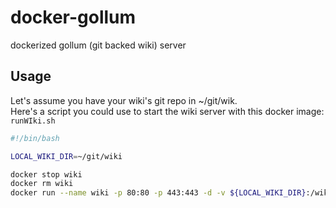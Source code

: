 # docker-gollum
dockerized gollum (git backed wiki) server

## Usage
Let's assume you have your wiki's git repo in ~/git/wik.  
Here's a script you could use to start the wiki server with this docker image: `runWIki.sh`
```bash
#!/bin/bash

LOCAL_WIKI_DIR=~/git/wiki

docker stop wiki
docker rm wiki
docker run --name wiki -p 80:80 -p 443:443 -d -v ${LOCAL_WIKI_DIR}:/wiki l3iggs/gollum
```

